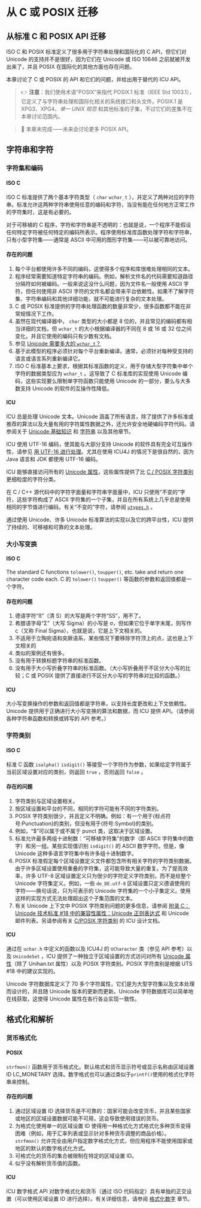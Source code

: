 # 从 C 或 POSIX 迁移

## 从标准 C 和 POSIX API 迁移

ISO C 和 POSIX 标准定义了很多用于字符串处理和国际化的 C API，但它们对 Unicode 的支持并不是很好，因为它们在 Unicode 或 ISO 10646 之前就被开发出来了，并且 POSIX 在国际化的其他方面也存在问题。

本章讨论了 C 或 POSIX 的 API 和它们的问题，并给出用于替代的 ICU API。

> :point_right: **注意**：我们使用术语“POSIX”来指代 POSIX.1 标准（IEEE Std 1003.1），它定义了与字符串处理和国际化相关的系统接口和头文件。POSIX.1 是 XPG3、XPG4、*单一 UNIX 规范* 和其他标准的子集，不过它们的差集不在本章讨论范围内。

> :construction: 本章未完成——未来会讨论更多 POSIX API。

## 字符串和字符

### 字符集和编码

#### ISO C

ISO C 标准提供了两个基本字符类型（ `char` `wchar_t` ），并定义了两种对应的字符串。标准允许这两种字符串使用任意的编码和字符，当没有能在任何地方正常工作的字符集时，这是有必要的。

对于可移植的 C 程序，字符和字符串是不透明的：也就是说，一个程序不能假设任何特定字符被任何特定的编码所表示。程序使用标准库函数处理字符和字符串，只有小型字符集——通常是 ASCII 中可用的图形字符集——可以被可靠地访问。

#### 存在的问题

1. 每个平台都使用许多不同的编码，这使得多个程序和库很难处理相同的文本。
2. 程序经常需要知道特定字符串的编码。例如，解析文件名的代码需要知道路径分隔符如何被编码。一般来说这没什么问题，因为文件名一般使用 ASCII 字符，但任何使用非 ASCII 字符的文件名都会带来平台依赖性。如果不了解字符集、字符串编码和其他详细功能，就不可能进行复杂的文本处理。
3. C 或 POSIX 标准提供的字符串处理函数的数量非常少，很多函数都不能在非常规情况下工作。
4. 虽然在现代编译器中， `char` 类型的大小都是 8 位的，并且常见的编码都有相当详细的文档，但 `wchar_t` 的大小根据编译器的不同在 8 或 16 或 32 位之间变化，并且它使用的编码只有少数有文档。
5. 参见 [Unicode 需要多大的 `wchar_t`？](http://icu-project.org/docs/papers/unicode_wchar_t.html)
6. 基于此模型的程序必须针对每个平台重新编译。通常，必须针对每种受支持的语言或语言系列重新编译它。
7. ISO C 标准基本上要求，根据其标准函数的定义，用于存储大型字符集中单个字符的数据类型应为 `wchar_t` 。这导致了 C 标准库的实现使用 Unicode 编码，这些实现要么限制单字符函数只能使用 Unicode 的一部分，要么与大多数支持 Unicode 的软件的互操作性降低。


#### ICU

ICU 总是处理 Unicode 文本。Unicode 涵盖了所有语言，除了提供了许多标准或推荐的算法以及大量有用的字符属性数据之外，还允许安全地硬编码字符代码。请参阅关于 [Unicode 基础知识](unicode) 和 [字符串](../strings/) 以及其他章节。

ICU 使用 UTF-16 编码，使其能与大部分支持 Unicode 的软件具有完全可互操作性，请参见 [用 UTF-16 进行处理](http://www.unicode.org/notes/tn12/)。尤其在使用 ICU4J 的情况下是很自然的，因为 Java 语言和 JDK 都使用 UTF-16 编码。

ICU 能够直接访问所有的 [Unicode 属性](../strings/properties)，这些属性提供了比 [C / POSIX 字符类别](https://htmlpreview.github.io/?https://github.com/unicode-org/icu-docs/blob/main/design/posix_classes.html) 更细粒度的字符分类。

在 C / C++ 源代码中的字符字面量和字符串字面量中，ICU 只使用“不变的”字符，这些字符构成了 ASCII 字符集的一个子集，并且在所有系统上几乎总是使用相同的字节值进行编码。有关“不变的”字符，请参阅 [`utypes.h`](https://github.com/unicode-org/icu/blob/main/icu4c/source/common/unicode/utypes.h) 。

通过使用 Unicode、许多 Unicode 标准算法的实现以及它的跨平台性，ICU 提供了持续的、可移植和可靠的文本处理。

### 大小写变换

#### ISO C

The standard C functions `tolower()`, `toupper()`, etc. take and return one character code each.
C 的 `tolower()` `toupper()` 等函数的参数和返回值都是一个字符。

#### 存在的问题

1. 德语字符“ß”（清 S）的大写是两个字符“SS”，用不了。
2. 希腊语字母“Σ”（大写 Sigma）的小写是 σ，但如果它位于单字末尾，则写作 ς（又称 Final Sigma），也就是说，它是上下文相关的。
3. 不适用于立陶宛语和突厥语系，某些情况下要移除字符顶上的点，这也是上下文相关的
4. 类似的案例还有很多。
5. 没有用于转换标题字符串的标准函数。
6. 没有用于大小写折叠字符串的标准函数。（大小写折叠用于不区分大小写的比较；C 或 POSIX 提供了直接进行不区分大小写的字符串对比较的函数。）

#### ICU

大小写变换操作的参数和返回值都是字符串，以支持长度更改和上下文依赖性。Unicode 提供用于正确进行大小写变换的算法和数据，而 ICU 提供 API。（请参阅各种字符串函数和转换或转写的 API 参考。）

### 字符类别

#### ISO C

标准 C 函数 `isalpha()` `isdigit()` 等接受一个字符作为参数，如果给定字符属于当前区域设置对应的类别，则返回 `true` ，否则返回 `false` 。

#### 存在的问题

1. 字符类别与区域设置相关。
2. 按区域设置和平台的不同，相同的字符可能有不同的字符类别。
3. POSIX 字符类别很少，并且定义不明确。例如：有一个用于{标点符号:Punctuation}的类别，但没有用于{符号:Symbol}的类别。
5. 例如，“$”可以属于或不属于 punct 类，这取决于区域设置。
5. 标准允许最多两组十进制数：“可移植字符集”的数字（即 ASCII 字符集中的数字）和另一组。某些实现值识别 `isdigit()` 的 ASCII 数字字符。但是，像 Unicode 这种多语言字符集中有许多组十进制数字。
6. POSIX 标准假定每个区域设置定义文件都包含所有相关字符的字符类别数据。由于许多区域设置使用重叠的字符集，这可能导致大量的重复。为了提高效率，许多 UTF-8 区域设置定义只为很少的字符定义字符类别，而不是给整个 Unicode 字符集定义。例如，一些 `de_DE.utf-8` 区域设置只定义德语使用的字符——换句话说，只为可表示的 Unicode 字符集的一个小子集定义。使用这样的实现方式无法处理超出这个子集范围的文本。
7. 有关 Unicode 上下文中 POSIX 字符类别问题的更多信息，请参阅 [附录 C：Unicode 技术标准 #18 中的兼容性属性：Unicode 正则表达式](http://www.unicode.org/reports/tr18/#Compatibility_Properties) 和 Unicode 邮件列表。另请参阅有关 [C/POSIX 字符类别](https://htmlpreview.github.io/?https://github.com/unicode-org/icu-docs/blob/main/design/posix_classes.html) 的 ICU 设计文档。

#### ICU

通过在 `uchar.h` 中定义的函数以及 ICU4J 的 `UCharacter` 类（参见 API 参考）以及 `UnicodeSet` ，ICU 提供了一种独立于区域设置的方式访问对所有 [Unicode 属性](../strings/properties)（除了 Unihan.txt 属性）以及 POSIX 字符类别。POSIX 字符类别是根据 UTS #18 中的建议实现的。

Unicode 字符数据库定义了 70 多个字符属性，它们是为大型字符集以及文本处理而设计的，并且随 Unicode 版本的更新而更新。Unicode 字符数据库可以简单地在线获取，这使得 Unicode 属性在各行各业实现一致性。

## 格式化和解析

### 货币格式化

#### POSIX

`strfmon()` 函数用于货币格式化。默认格式和货币显示符号或显示名称由区域设置 ID LC_MONETARY 选择。数字格式也可以通过类似于`printf()`使用的格式化字符串来控制。

#### 存在的问题

1. 通过区域设置 ID 选择货币是不可靠的：国家可能会改变货币，并且某些国家或地区的区域设置数据可能不可用，这会导致使用错误的货币。
2. 为格式化使用单一的区域设置 ID 使得用一种格式化方式格式化多种货币变得困难（例如，用于汇率列表或显示针对多种货币调整的商品价格）。 `strfmon()` 允许完全由用户指定数字格式化方式，但应用程序不能使用国家或地区的默认的数字格式化方式。
3. 可格式化的货币的集合被限制在特定的区域设置 ID。
4. 似乎没有解析货币值的函数。

#### ICU

ICU 数字格式 API 对数字格式化和货币（通过 ISO 代码指定）具有单独的正交设置（可以使用区域设置 ID 进行选择）。有关详细信息，请参阅 [格式化数字](../format/numbers/) 章节。

